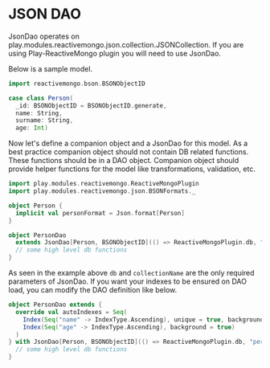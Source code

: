 # JSON DAO

JsonDao operates on play.modules.reactivemongo.json.collection.JSONCollection.
If you are using Play-ReactiveMongo plugin you will need to use JsonDao.

Below is a sample model.

```scala
import reactivemongo.bson.BSONObjectID

case class Person(
  _id: BSONObjectID = BSONObjectID.generate,
  name: String,
  surname: String,
  age: Int)
```

Now let's define a companion object and a JsonDao for this model.
As a best practice companion object should not contain DB related functions.
These functions should be in a DAO object.
Companion object should provide helper functions for the model like transformations, validation, etc.

```scala
import play.modules.reactivemongo.ReactiveMongoPlugin
import play.modules.reactivemongo.json.BSONFormats._

object Person {
  implicit val personFormat = Json.format[Person]
}

object PersonDao
  extends JsonDao[Person, BSONObjectID](() => ReactiveMongoPlugin.db, "persons"){
  // some high level db functions
}
```

As seen in the example above ```db``` and ```collectionName``` are the only required parameters of JsonDao.
If you want your indexes to be ensured on DAO load, you can modify the DAO definition like below.

```scala
object PersonDao extends {
  override val autoIndexes = Seq(
    Index(Seq("name" -> IndexType.Ascending), unique = true, background = true),
    Index(Seq("age" -> IndexType.Ascending), background = true)
  )
} with JsonDao[Person, BSONObjectID](() => ReactiveMongoPlugin.db, "persons") {
  // some high level db functions
}
```

